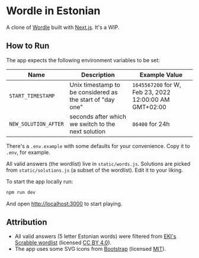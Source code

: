 # Wordle in Estonian

A clone of [Wordle](https://www.nytimes.com/games/wordle/index.html) built with [Next.js](https://nextjs.org/). It's a WIP.

## How to Run

The app expects the following environment variables to be set:

| Name | Description | Example Value |
|--|--|--|
| `START_TIMESTAMP` | Unix timestamp to be considered as the start of "day one" | `1645567200` for W, Feb 23, 2022 12:00:00 AM GMT+02:00 |
| `NEW_SOLUTION_AFTER` | seconds after which we switch to the next solution | `86400` for 24h |

There's a `.env.example` with some defaults for your convenience. Copy it to `.env`, for example.

All valid answers (the wordlist) live in `static/words.js`. Solutions are picked from `static/solutions.js` (a subset of the wordlist). Edit it to your liking.

To start the app locally run:

```bash
npm run dev
```

And open [http://localhost:3000](http://localhost:3000) to start playing.

## Attribution

* All valid answers (5 letter Estonian words) were filtered from [EKI's Scrabble wordlist](https://www.eki.ee/litsents/) (licensed [CC BY 4.0](https://creativecommons.org/licenses/by/4.0/)).
* The app uses some SVG icons from [Bootstrap](https://icons.getbootstrap.com/) (licensed [MIT](https://github.com/twbs/icons/blob/main/LICENSE.md)).
